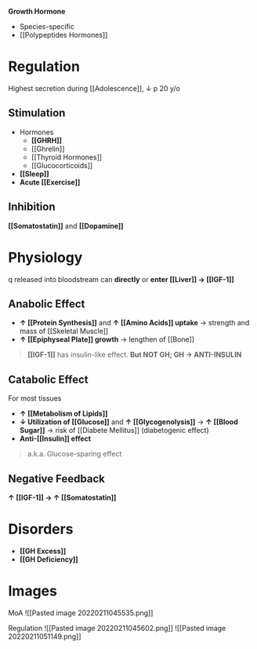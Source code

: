 **Growth Hormone**
- Species-specific
- [[Polypeptides Hormones]]

# Regulation
Highest secretion during [[Adolescence]], ↓ p 20 y/o

## Stimulation
- Hormones
	- **[[GHRH]]**
	- [[Ghrelin]]
	- [[Thyroid Hormones]]
	- [[Glucocorticoids]]
- **[[Sleep]]**
- **Acute [[Exercise]]**

## Inhibition
**[[Somatostatin]]** and **[[Dopamine]]**

# Physiology
q released into bloodstream can **directly** or **enter [[Liver]] → [[IGF-1]]**

## Anabolic Effect
- **↑ [[Protein Synthesis]]** and **↑ [[Amino Acids]] uptake** → strength and mass of [[Skeletal Muscle]]
- **↑ [[Epiphyseal Plate]] growth** → lengthen of [[Bone]]
> **[[IGF-1]]** has insulin-like effect. **But NOT GH; GH → ANTI-INSULIN**

## Catabolic Effect
For most tissues
- **↑ [[Metabolism of Lipids]]**
- **↓ Utilization of [[Glucose]]** and **↑ [[Glycogenolysis]]** → **↑ [[Blood Sugar]]** → risk of [[Diabete Mellitus]] (diabetogenic effect)
- **Anti-[[Insulin]] effect**
> a.k.a. Glucose-sparing effect

## Negative Feedback
**↑ [[IGF-1]] → ↑ [[Somatostatin]]**

# Disorders
- **[[GH Excess]]**
- **[[GH Deficiency]]**

# Images
MoA
![[Pasted image 20220211045535.png]]

Regulation
![[Pasted image 20220211045602.png]]
![[Pasted image 20220211051149.png]]